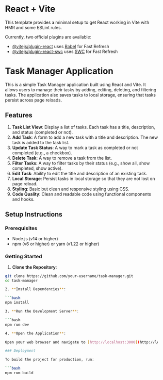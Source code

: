 # React + Vite

This template provides a minimal setup to get React working in Vite with HMR and some ESLint rules.

Currently, two official plugins are available:

- [@vitejs/plugin-react](https://github.com/vitejs/vite-plugin-react/blob/main/packages/plugin-react/README.md) uses [Babel](https://babeljs.io/) for Fast Refresh
- [@vitejs/plugin-react-swc](https://github.com/vitejs/vite-plugin-react-swc) uses [SWC](https://swc.rs/) for Fast Refresh

# Task Manager Application

This is a simple Task Manager application built using React and Vite. It allows users to manage their tasks by adding, editing, deleting, and filtering tasks. The application also saves tasks to local storage, ensuring that tasks persist across page reloads.

## Features

1. **Task List View**: Display a list of tasks. Each task has a title, description, and status (completed or not).
2. **Add Task**: A form to add a new task with a title and description. The new task is added to the task list.
3. **Update Task Status**: A way to mark a task as completed or not completed (e.g., a checkbox).
4. **Delete Task**: A way to remove a task from the list.
5. **Filter Tasks**: A way to filter tasks by their status (e.g., show all, show completed, show active).
6. **Edit Task**: Ability to edit the title and description of an existing task.
7. **Local Storage**: Persist tasks in local storage so that they are not lost on page reload.
8. **Styling**: Basic but clean and responsive styling using CSS.
9. **Code Quality**: Clean and readable code using functional components and hooks.

## Setup Instructions

### Prerequisites

- Node.js (v14 or higher)
- npm (v6 or higher) or yarn (v1.22 or higher)

### Getting Started

1. **Clone the Repository**:

```bash
git clone https://github.com/your-username/task-manager.git
cd task-manager

2. **Install Dependencies**:

```bash
npm install

3. **Run the Development Server**:

```bash
npm run dev

4. **Open the Application**:

Open your web browser and navigate to [http://localhost:3000](http://localhost:3000). You should see the Task Manager application running.

### Deployment

To build the project for production, run:

```bash
npm run build
